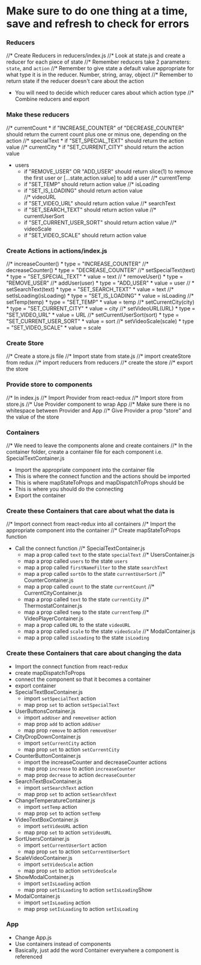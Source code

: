 # Make sure to do one thing at a time, save and refresh to check for errors

###  Reducers
  //* Create Reducers in reducers/index.js
  //* Look at state.js and create a reducer for each piece of state
  //* Remember reducers take 2 parameters: `state`, and `action`
  //* Remember to give state a default value appropriate for what type it is in the reducer. Number, string, array, object
  //* Remember to return state if the reducer doesn't care about the action
  * You will need to decide which reducer cares about which action type
  //* Combine reducers and export

### Make these reducers
  //* currentCount
    * if "INCREASE_COUNTER" of "DECREASE_COUNTER" should return the current count plus one or minus one, depending on the action
  //* specialText
    * if "SET_SPECIAL_TEXT" should return the action value
  //* currentCity
    * if "SET_CURRENT_CITY" should return the action value
  * users
    * if "REMOVE_USER" OR "ADD_USER" should return slice(1) to remove the first user or [...state,action.value] to add a user
  //* currentTemp
    * if "SET_TEMP" should return action value
  //* isLoading
    * if "SET_IS_LOADING" should return action value  
  //* videoURL
    * if "SET_VIDEO_URL" should return action value
  //* searchText
    * if "SET_SEARCH_TEXT" should return action value
  //* currentUserSort
    * if "SET_CURRENT_USER_SORT" should return action value
  //* videoScale
    * if "SET_VIDEO_SCALE" should return action value
### Create Actions in actions/index.js
  //* increaseCounter()
    * type = "INCREASE_COUNTER"
  //* decreaseCounter()
    * type = "DECREASE_COUNTER"
  //* setSpecialText(text)
    * type = "SET_SPECIAL_TEXT"
    * value = text
 // * removeUser()
    * type = "REMOVE_USER"
  //* addUser(user)
    * type = "ADD_USER"
    * value = user
 // * setSearchText(text)
    * type = "SET_SEARCH_TEXT"
    * value = text
  //* setIsLoading(isLoading)
    * type = "SET_IS_LOADING"
    * value = isLoading
  //* setTemp(temp)
    * type = "SET_TEMP"
    * value = temp
  //* setCurrentCity(city)
    * type = "SET_CURRENT_CITY"
    * value = city
  //* setVideoURL(URL)
    * type = "SET_VIDEO_URL"
    * value = URL
  //* setCurrentUserSort(sort)
    * type = "SET_CURRENT_USER_SORT"
    * value = sort
  //* setVideoScale(scale)
    * type = "SET_VIDEO_SCALE"
    * value = scale
### Create Store
  //* Create a store.js file
  //* Import state from state.js
  //* import createStore from redux
  //* import reducers from reducers
  //* create the store
  //* export the store

### Provide store to components
  //* In index.js
  //* Import Provider from react-redux
  //* Import store from store.js
  //* Use Provider component to wrap App
  //* Make sure there is no whitespace between Provider and App
  //* Give Provider a prop “store” and the value of the store


### Containers
  //* We need to leave the components alone and create containers
  //* In the container folder, create a container file for each component i.e. SpecialTextContainer.js
  * Import the appropriate component into the container file
  * This is where the connect function and the actions should be imported
  * This is where mapStateToProps and mapDispatchToProps should be
  * This is where you should do the connecting
  * Export the container



### Create these Containers that care about what the data is
  //* Import connect from react-redux into all containers
  //* Import the appropriate component into the container
  //* Create mapStateToProps function 
  * Call the connect function
  //* SpecialTextContainer.js
    * map a prop called `text` to the state `specialText`
  //* UsersContainer.js
    * map a prop called `users` to the state `users`
    * map a prop called `firstNameFilter` to the state `searchText`
    * map a prop called `sortOn` to the state `currentUserSort`
  //* CounterContainer.js
    * map a prop called `count` to the state `currentCount`
  //* CurrentCityContainer.js
    * map a prop called `text` to the state `currentCity`
  //* ThermostatContainer.js
    * map a prop called `temp` to the state `currentTemp`
  //* VideoPlayerContainer.js
    * map a prop called `URL` to the state `videoURL`
    * map a prop called `scale` to the state `videoScale`
  //* ModalContainer.js
    * map a prop called `isLoading` to the state `isLoading`

### Create these Containers that care about changing the data
  * Import the connect function from react-redux
  * create mapDispatchToProps
  * connect the component so that it becomes a container
  * export container
  * SpecialTextBoxContainer.js
    * import `setSpecialText` action
    * map prop `set` to action `setSpecialText`
  * UserButtonsContainer.js
    * import `addUser` and `removeUser` action
    * map prop `add` to action `addUser`
    * map prop `remove` to action `removeUser`
  * CityDropDownContainer.js
    * import `setCurrentCity` action
    * map prop `set` to action `setCurrentCity`
  * CounterButtonContainer.js
    * import the increaseCounter and decreaseCounter actions
    * map prop `increase` to action `increaseCounter`
    * map prop `decrease` to action `decreaseCounter`
  * SearchTextBoxContainer.js
    * import `setSearchText` action
    * map prop `set` to action `setSearchText`
  * ChangeTemperatureContainer.js
    * import `setTemp` action
    * map prop `set` to action `setTemp`
  * VideoTextBoxContainer.js
    * import `setVideoURL` action
    * map prop `set` to action `setVideoURL`
  * SortUsersContainer.js
    * import `setCurrentUserSort` action
    * map prop `set` to action `setCurrentUserSort`
  * ScaleVideoContainer.js
    * import `setVideoScale` action
    * map prop `set` to action `setVideoScale`
  * ShowModalContainer.js
    * import `setIsLoading` action
    * map prop `setIsLoading` to action `setIsLoading`Show
  * ModalContainer.js
    * import `setIsLoading` action
    * map prop `setIsLoading` to action `setIsLoading`

### App
  * Change App.js
  * Use containers instead of components
  * Basically, just add the word Container everywhere a component is referenced
